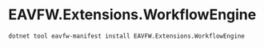 ﻿# EAVFW.Extensions.WorkflowEngine



```
dotnet tool eavfw-manifest install EAVFW.Extensions.WorkflowEngine
```



